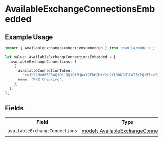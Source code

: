 # AvailableExchangeConnectionsEmbedded

## Example Usage

```typescript
import { AvailableExchangeConnectionsEmbedded } from "dwolla/models";

let value: AvailableExchangeConnectionsEmbedded = {
  availableExchangeConnections: [
    {
      availableConnectionToken:
        "eyJhY2NvdW50SWQiOiJBQ1QtMjAxY2FkM2MtYzc2Yi00N2M1LWI3Y2QtMTkxY2FhNzdlZWM5IiwibWVtYmVySWQiOiJNQlItZGNjZWY0ZWMtOGM4MC00NTlmLTlhMGItMTc1ZTA0OTJmZWIzIn0=",
      name: "XYZ Checking",
    },
  ],
};
```

## Fields

| Field                                                                            | Type                                                                             | Required                                                                         | Description                                                                      |
| -------------------------------------------------------------------------------- | -------------------------------------------------------------------------------- | -------------------------------------------------------------------------------- | -------------------------------------------------------------------------------- |
| `availableExchangeConnections`                                                   | [models.AvailableExchangeConnection](../models/availableexchangeconnection.md)[] | :heavy_check_mark:                                                               | N/A                                                                              |